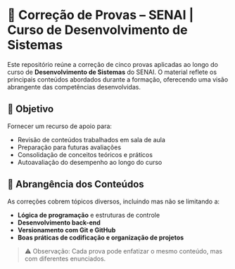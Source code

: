 # 📘 Correção de Provas – SENAI | Curso de Desenvolvimento de Sistemas

Este repositório reúne a correção de cinco provas aplicadas ao longo do curso de **Desenvolvimento de Sistemas** do SENAI. O material reflete os principais conteúdos abordados durante a formação, oferecendo uma visão abrangente das competências desenvolvidas.

## 🎯 Objetivo

Fornecer um recurso de apoio para:

- Revisão de conteúdos trabalhados em sala de aula  
- Preparação para futuras avaliações  
- Consolidação de conceitos teóricos e práticos  
- Autoavaliação do desempenho ao longo do curso  

## 🧠 Abrangência dos Conteúdos

As correções cobrem tópicos diversos, incluindo mas não se limitando a:

- **Lógica de programação** e estruturas de controle    
- **Desenvolvimento back-end**   
- **Versionamento com Git e GitHub**  
- **Boas práticas de codificação e organização de projetos**

> ⚠️ Observação: Cada prova pode enfatizar o mesmo conteúdo, mas com diferentes enunciados.
